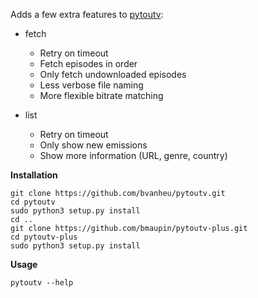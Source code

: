Adds a few extra features to [pytoutv](https://github.com/bvanheu/pytoutv):

- fetch
  - Retry on timeout
  - Fetch episodes in order
  - Only fetch undownloaded episodes
  - Less verbose file naming
  - More flexible bitrate matching

- list
  - Retry on timeout
  - Only show new emissions
  - Show more information (URL, genre, country)

**Installation**

    git clone https://github.com/bvanheu/pytoutv.git
    cd pytoutv
    sudo python3 setup.py install
    cd ..
    git clone https://github.com/bmaupin/pytoutv-plus.git
    cd pytoutv-plus
    sudo python3 setup.py install

**Usage**

    pytoutv --help
